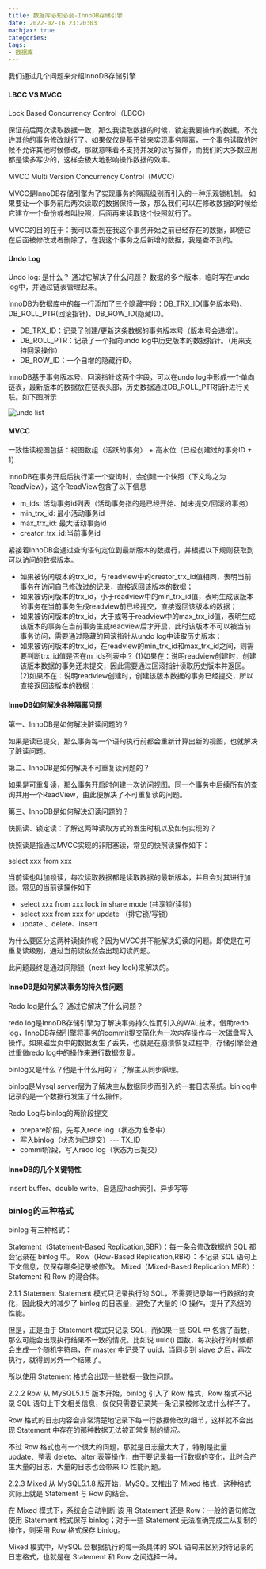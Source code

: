 ```yaml
---
title: 数据库必知必会-InnoDB存储引擎
date: 2022-02-16 23:20:03
mathjax: true
categories: 
tags: 
- 数据库
---
```


我们通过几个问题来介绍InnoDB存储引擎

#### LBCC VS MVCC

Lock Based Concurrency Control（LBCC）

保证前后两次读取数据一致，那么我读取数据的时候，锁定我要操作的数据，不允许其他的事务修改就行了。如果仅仅是基于锁来实现事务隔离，一个事务读取的时候不允许其他时候修改，那就意味着不支持并发的读写操作，而我们的大多数应用都是读多写少的，这样会极大地影响操作数据的效率。

MVCC Multi Version Concurrency Control（MVCC)

MVCC是InnoDB存储引擎为了实现事务的隔离级别而引入的一种乐观锁机制。
如果要让一个事务前后两次读取的数据保持一致，那么我们可以在修改数据的时候给它建立一个备份或者叫快照，后面再来读取这个快照就行了。

MVCC的目的在于：我可以查到在我这个事务开始之前已经存在的数据，即使它在后面被修改或者删除了。在我这个事务之后新增的数据，我是查不到的。

#### Undo Log

Undo log: 是什么？ 通过它解决了什么问题？ 数据的多个版本，临时写在undo log中，并通过链表管理起来。

InnoDB为数据库中的每一行添加了三个隐藏字段：DB_TRX_ID(事务版本号)、DB_ROLL_PTR(回滚指针)、DB_ROW_ID(隐藏ID)。

- DB_TRX_ID：记录了创建/更新这条数据的事务版本号（版本号会递增）。
- DB_ROLL_PTR：记录了一个指向undo log中历史版本的数据指针。（用来支持回滚操作）
- DB_ROW_ID：一个自增的隐藏行ID。

InnoDB基于事务版本号、回滚指针这两个字段，可以在undo log中形成一个单向链表，最新版本的数据放在链表头部，历史数据通过DB_ROLL_PTR指针进行关联。如下图所示

![undo list](https://pic1.zhimg.com/80/v2-85a123161b23631a22e89313e76caa2c_1440w.jpg)

#### MVCC

一致性读视图包括：视图数组（活跃的事务） + 高水位（已经创建过的事务ID + 1）

InnoDB在事务开启后执行第一个查询时，会创建一个快照（下文称之为ReadView），这个ReadView包含了以下信息

- m_ids: 活动事务id列表（活动事务指的是已经开始、尚未提交/回滚的事务）
- min_trx_id: 最小活动事务id
- max_trx_id: 最大活动事务id
- creator_trx_id:当前事务id

紧接着InnoDB会通过查询语句定位到最新版本的数据行，并根据以下规则获取到可以访问的数据版本。

- 如果被访问版本的trx_id，与readview中的creator_trx_id值相同，表明当前事务在访问自己修改过的记录，直接返回该版本的数据；
- 如果被访问版本的trx_id，小于readview中的min_trx_id值，表明生成该版本的事务在当前事务生成readview前已经提交，直接返回该版本的数据；
- 如果被访问版本的trx_id，大于或等于readview中的max_trx_id值，表明生成该版本的事务在当前事务生成readview后才开启，此时该版本不可以被当前事务访问，需要通过隐藏的回滚指针从undo log中读取历史版本；
- 如果被访问版本的trx_id，在readview的min_trx_id和max_trx_id之间，则需要判断trx_id值是否在m_ids列表中？
(1)如果在：说明readview创建时，创建该版本数据的事务还未提交，因此需要通过回滚指针读取历史版本并返回。
(2)如果不在：说明readview创建时，创建该版本数据的事务已经提交，所以直接返回该版本的数据；

#### InnoDB如何解决各种隔离问题

第一、InnoDB是如何解决脏读问题的？

如果是读已提交，那么事务每一个语句执行前都会重新计算出新的视图，也就解决了脏读问题。

第二、InnoDB是如何解决不可重复读问题的？

如果是可重复读，那么事务开启时创建一次访问视图。同一个事务中后续所有的查询共用一个ReadView，由此便解决了不可重复读的问题。

第三、InnoDB是如何解决幻读问题的？

快照读、锁定读：了解这两种读取方式的发生时机以及如何实现的？

快照读是指通过MVCC实现的非阻塞读，常见的快照读操作如下：

select xxx from xxx

当前读也叫加锁读，每次读取数据都是读取数据的最新版本，并且会对其进行加锁。常见的当前读操作如下

- select xxx from xxx lock in share mode (共享锁/读锁)
- select xxx from xxx for update （排它锁/写锁）
- update 、delete、insert

为什么要区分这两种读操作呢？因为MVCC并不能解决幻读的问题。即使是在可重复读级别，通过当前读依然会出现幻读问题。

此问题最终是通过间隙锁（next-key lock)来解决的。

#### InnoDB是如何解决事务的持久性问题

Redo log是什么？ 通过它解决了什么问题？

redo log是InnoDB存储引擎为了解决事务持久性而引入的WAL技术。借助redo log，InnoDB存储引擎将事务的commit提交简化为一次内存操作与一次磁盘写入操作。如果磁盘页中的数据发生了丢失，也就是在崩溃恢复过程中，存储引擎会通过重做redo log中的操作来进行数据恢复。

binlog又是什么？他是干什么用的？ 了解主从同步原理。

binlog是Mysql server层为了解决主从数据同步而引入的一套日志系统。binlog中记录的是一个数据行发生了什么操作。

Redo Log与binlog的两阶段提交

- prepare阶段，先写入rede log（状态为准备中）
- 写入binlog（状态为已提交）--- TX_ID
- commit阶段，写入redo log（状态为已提交）


#### InnoDB的几个关键特性

insert buffer、double write、自适应hash索引、异步写等

### binlog的三种格式

binlog 有三种格式：

Statement（Statement-Based Replication,SBR）：每一条会修改数据的 SQL 都会记录在 binlog 中。
Row（Row-Based Replication,RBR）：不记录 SQL 语句上下文信息，仅保存哪条记录被修改。
Mixed（Mixed-Based Replication,MBR）：Statement 和 Row 的混合体。

2.1.1 Statement
Statement 模式只记录执行的 SQL，不需要记录每一行数据的变化，因此极大的减少了 binlog 的日志量，避免了大量的 IO 操作，提升了系统的性能。

但是，正是由于 Statement 模式只记录 SQL，而如果一些 SQL 中 包含了函数，那么可能会出现执行结果不一致的情况。比如说 uuid() 函数，每次执行的时候都会生成一个随机字符串，在 master 中记录了 uuid，当同步到 slave 之后，再次执行，就得到另外一个结果了。

所以使用 Statement 格式会出现一些数据一致性问题。

2.2.2 Row
从 MySQL5.1.5 版本开始，binlog 引入了 Row 格式，Row 格式不记录 SQL 语句上下文相关信息，仅仅只需要记录某一条记录被修改成什么样子了。

Row 格式的日志内容会非常清楚地记录下每一行数据修改的细节，这样就不会出现 Statement 中存在的那种数据无法被正常复制的情况。

不过 Row 格式也有一个很大的问题，那就是日志量太大了，特别是批量 update、整表 delete、alter 表等操作，由于要记录每一行数据的变化，此时会产生大量的日志，大量的日志也会带来 IO 性能问题。

2.2.3 Mixed
从 MySQL5.1.8 版开始，MySQL 又推出了 Mixed 格式，这种格式实际上就是 Statement 与 Row 的结合。

在 Mixed 模式下，系统会自动判断 该 用 Statement 还是 Row：一般的语句修改使用 Statement 格式保存 binlog；对于一些 Statement 无法准确完成主从复制的操作，则采用 Row 格式保存 binlog。

Mixed 模式中，MySQL 会根据执行的每一条具体的 SQL 语句来区别对待记录的日志格式，也就是在 Statement 和 Row 之间选择一种。
